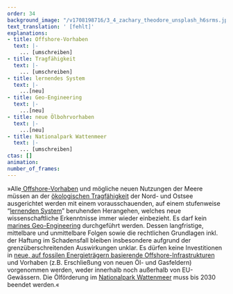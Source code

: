 ```yaml
---
order: 34
background_image: "/v1708198716/3_4_zachary_theodore_unsplash_h6srms.jpg"
text_translation: ' [fehlt]'
explanations:
- title: Offshore-Vorhaben
  text: |-
    ... [umschreiben]
- title: Tragfähigkeit
  text: |-
    ... [umschreiben]
- title: lernendes System
  text: |-
    ...[neu]
- title: Geo-Engineering
  text: |-
    ...[neu]
- title: neue Ölbohrvorhaben
  text: |-
    ...[neu]
- title: Nationalpark Wattenmeer
  text: |-
    ... [umschreiben]
ctas: []
animation:
number_of_frames:
---
```

»Alle[ Offshore-Vorhaben](# "Offshore-Vorhaben") und mögliche neuen Nutzungen der Meere müssen an der [ökologischen Tragfähigkeit](# "Tragfähigkeit") der Nord- und Ostsee ausgerichtet werden mit einem vorausschauenden, auf einem stufenweise “[lernenden System](# "lernendes System")” beruhenden Herangehen, welches neue wissenschaftliche Erkenntnisse immer wieder einbezieht. Es darf kein [marines Geo-Engineering](# "Geo-Engineering") durchgeführt werden. Dessen langfristige, mittelbare und unmittelbare Folgen sowie die rechtlichen Grundlagen inkl. der Haftung im Schadensfall bleiben insbesondere aufgrund der grenzüberschreitenden Auswirkungen unklar. Es dürfen keine Investitionen in [neue, auf fossilen Energieträgern basierende Offshore-Infrastrukturen](# "neue Ölbohrvorhaben") und Vorhaben (z.B. Erschließung von neuen Öl- und Gasfeldern) vorgenommen werden, weder innerhalb noch außerhalb von EU-Gewässern. Die Ölförderung im [Nationalpark Wattenmeer](# "Nationalpark Wattenmeer") muss bis 2030 beendet werden.«